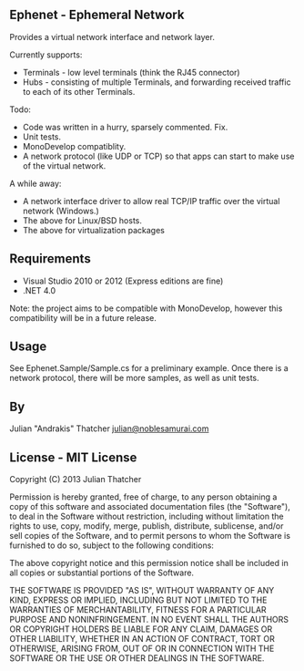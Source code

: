 Ephenet - Ephemeral Network
---------------------------

Provides a virtual network interface and network layer.

Currently supports:
 * Terminals - low level terminals (think the RJ45 connector)
 * Hubs - consisting of multiple Terminals, and forwarding received
   traffic to each of its other Terminals.

Todo:
 * Code was written in a hurry, sparsely commented. Fix.
 * Unit tests.
 * MonoDevelop compatiblity.
 * A network protocol (like UDP or TCP) so that apps can start to make
   use of the virtual network.

A while away:
 * A network interface driver to allow real TCP/IP traffic over the
   virtual network (Windows.)
 * The above for Linux/BSD hosts.
 * The above for virtualization packages

Requirements
------------

* Visual Studio 2010 or 2012 (Express editions are fine)
* .NET 4.0

Note: the project aims to be compatible with MonoDevelop, however this
compatibility will be in a future release.

Usage
-----

See Ephenet.Sample/Sample.cs for a preliminary example.
Once there is a network protocol, there will be more samples, as well
as unit tests.

By
--
Julian "Andrakis" Thatcher <julian@noblesamurai.com>

License - MIT License
---------------------
Copyright (C) 2013 Julian Thatcher

Permission is hereby granted, free of charge, to any person obtaining a copy of this software and associated documentation files (the "Software"), to deal in the Software without restriction, including without limitation the rights to use, copy, modify, merge, publish, distribute, sublicense, and/or sell copies of the Software, and to permit persons to whom the Software is furnished to do so, subject to the following conditions:

The above copyright notice and this permission notice shall be included in all copies or substantial portions of the Software.

THE SOFTWARE IS PROVIDED "AS IS", WITHOUT WARRANTY OF ANY KIND, EXPRESS OR IMPLIED, INCLUDING BUT NOT LIMITED TO THE WARRANTIES OF MERCHANTABILITY, FITNESS FOR A PARTICULAR PURPOSE AND NONINFRINGEMENT. IN NO EVENT SHALL THE AUTHORS OR COPYRIGHT HOLDERS BE LIABLE FOR ANY CLAIM, DAMAGES OR OTHER LIABILITY, WHETHER IN AN ACTION OF CONTRACT, TORT OR OTHERWISE, ARISING FROM, OUT OF OR IN CONNECTION WITH THE SOFTWARE OR THE USE OR OTHER DEALINGS IN THE SOFTWARE.
